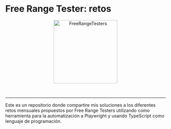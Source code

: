 # Free Range Tester: retos

<p align="center">
<a align="center" href="https://www.freerangetesters.com/" target="_blank">
<img src="https://www.freerangetesters.com/content-assets/public/eyJhbGciOiJIUzI1NiJ9.eyJvYmplY3Rfa2V5IjoiZGR5OWhuZG9uNHdtcDR3MmtybGJvZXpxc2k3OCIsImRvbWFpbiI6Ind3dy5mcmVlcmFuZ2V0ZXN0ZXJzLmNvbSJ9.G3ox-zFL6c9doO1c8uJ69amJtuivddeQFaJtY5T7ogk" alt="FreeRangeTesters" width="200">
</a> </p>  <br>

---

Este es un repositorio donde compartire mis soluciones a los diferentes retos mensuales propuestos por Free Range Testers utilizando como herramienta para la automatización a Playwright y usando TypeScript como lenguaje de programación.
